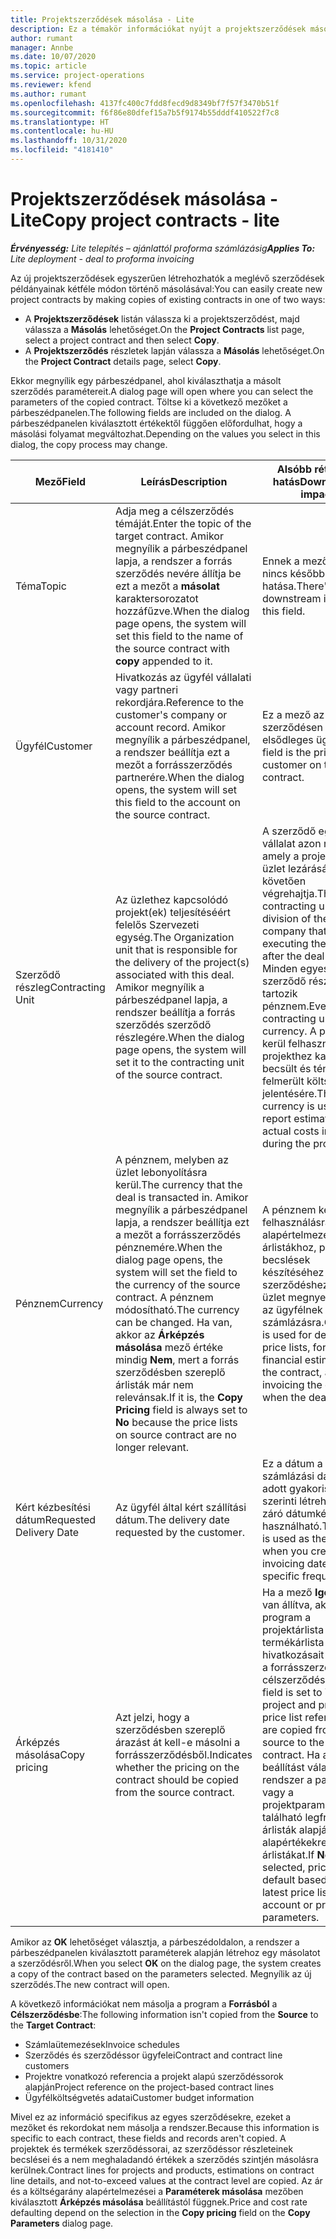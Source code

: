 ```yaml
---
title: Projektszerződések másolása - Lite
description: Ez a témakör információkat nyújt a projektszerződések másolásáról a Project Operations alkalmazásban.
author: rumant
manager: Annbe
ms.date: 10/07/2020
ms.topic: article
ms.service: project-operations
ms.reviewer: kfend
ms.author: rumant
ms.openlocfilehash: 4137fc400c7fdd8fecd9d8349bf7f57f3470b51f
ms.sourcegitcommit: f6f86e80dfef15a7b5f9174b55dddf410522f7c8
ms.translationtype: HT
ms.contentlocale: hu-HU
ms.lasthandoff: 10/31/2020
ms.locfileid: "4181410"
---
```

# <a name="copy-project-contracts---lite"></a><span data-ttu-id="3ea09-103">Projektszerződések másolása - Lite</span><span class="sxs-lookup"><span data-stu-id="3ea09-103">Copy project contracts - lite</span></span>

<span data-ttu-id="3ea09-104">_**Érvényesség:** Lite telepítés – ajánlattól proforma számlázásig_</span><span class="sxs-lookup"><span data-stu-id="3ea09-104">_**Applies To:** Lite deployment - deal to proforma invoicing_</span></span>

<span data-ttu-id="3ea09-105">Az új projektszerződések egyszerűen létrehozhatók a meglévő szerződések példányainak kétféle módon történő másolásával:</span><span class="sxs-lookup"><span data-stu-id="3ea09-105">You can easily create new project contracts by making copies of existing contracts in one of two ways:</span></span> 

  - <span data-ttu-id="3ea09-106">A **Projektszerződések** listán válassza ki a projektszerződést, majd válassza a **Másolás** lehetőséget.</span><span class="sxs-lookup"><span data-stu-id="3ea09-106">On the **Project Contracts** list page, select a project contract and then select **Copy**.</span></span>
  - <span data-ttu-id="3ea09-107">A **Projektszerződés** részletek lapján válassza a **Másolás** lehetőséget.</span><span class="sxs-lookup"><span data-stu-id="3ea09-107">On the **Project Contract** details page, select **Copy**.</span></span>

<span data-ttu-id="3ea09-108">Ekkor megnyílik egy párbeszédpanel, ahol kiválaszthatja a másolt szerződés paramétereit.</span><span class="sxs-lookup"><span data-stu-id="3ea09-108">A dialog page will open where you can select the parameters of the copied contract.</span></span> <span data-ttu-id="3ea09-109">Töltse ki a következő mezőket a párbeszédpanelen.</span><span class="sxs-lookup"><span data-stu-id="3ea09-109">The following fields are included on the dialog.</span></span> <span data-ttu-id="3ea09-110">A párbeszédpanelen kiválasztott értékektől függően előfordulhat, hogy a másolási folyamat megváltozhat.</span><span class="sxs-lookup"><span data-stu-id="3ea09-110">Depending on the values you select in this dialog, the copy process may change.</span></span>

| <span data-ttu-id="3ea09-111">**Mező**</span><span class="sxs-lookup"><span data-stu-id="3ea09-111">**Field**</span></span> | <span data-ttu-id="3ea09-112">**Leírás**</span><span class="sxs-lookup"><span data-stu-id="3ea09-112">**Description**</span></span> | <span data-ttu-id="3ea09-113">**Alsóbb rétegbeli hatás**</span><span class="sxs-lookup"><span data-stu-id="3ea09-113">**Downstream impact**</span></span> |
| --- | --- | --- |
| <span data-ttu-id="3ea09-114">Téma</span><span class="sxs-lookup"><span data-stu-id="3ea09-114">Topic</span></span> | <span data-ttu-id="3ea09-115">Adja meg a célszerződés témáját.</span><span class="sxs-lookup"><span data-stu-id="3ea09-115">Enter the topic of the target contract.</span></span> <span data-ttu-id="3ea09-116">Amikor megnyílik a párbeszédpanel lapja, a rendszer a forrás szerződés nevére állítja be ezt a mezőt a **másolat** karaktersorozatot hozzáfűzve.</span><span class="sxs-lookup"><span data-stu-id="3ea09-116">When the dialog page opens, the system will set this field to the name of the source contract with **copy** appended to it.</span></span> | <span data-ttu-id="3ea09-117">Ennek a mezőnek nincs későbbi hatása.</span><span class="sxs-lookup"><span data-stu-id="3ea09-117">There's no downstream impact for this field.</span></span> |
| <span data-ttu-id="3ea09-118">Ügyfél</span><span class="sxs-lookup"><span data-stu-id="3ea09-118">Customer</span></span> | <span data-ttu-id="3ea09-119">Hivatkozás az ügyfél vállalati vagy partneri rekordjára.</span><span class="sxs-lookup"><span data-stu-id="3ea09-119">Reference to the customer's company or account record.</span></span> <span data-ttu-id="3ea09-120">Amikor megnyílik a párbeszédpanel, a rendszer beállítja ezt a mezőt a forrásszerződés partnerére.</span><span class="sxs-lookup"><span data-stu-id="3ea09-120">When the dialog opens, the system will set this field to the account on the source contract.</span></span> | <span data-ttu-id="3ea09-121">Ez a mező az szerződésen szereplő elsődleges ügyfél.</span><span class="sxs-lookup"><span data-stu-id="3ea09-121">This field is the primary customer on the contract.</span></span> |
| <span data-ttu-id="3ea09-122">Szerződő részleg</span><span class="sxs-lookup"><span data-stu-id="3ea09-122">Contracting Unit</span></span> | <span data-ttu-id="3ea09-123">Az üzlethez kapcsolódó projekt(ek) teljesítéséért felelős Szervezeti egység.</span><span class="sxs-lookup"><span data-stu-id="3ea09-123">The Organization unit that is responsible for the delivery of the project(s) associated with this deal.</span></span> <span data-ttu-id="3ea09-124">Amikor megnyílik a párbeszédpanel lapja, a rendszer beállítja a forrás szerződés szerződő részlegére.</span><span class="sxs-lookup"><span data-stu-id="3ea09-124">When the dialog page opens, the system will set it to the contracting unit of the source contract.</span></span> | <span data-ttu-id="3ea09-125">A szerződő egység a vállalat azon részlege, amely a projekteket az üzlet lezárását követően végrehajtja.</span><span class="sxs-lookup"><span data-stu-id="3ea09-125">The contracting unit is the division of the company that will be executing the projects after the deal is closed.</span></span> <span data-ttu-id="3ea09-126">Minden egyes szerződő részleghez tartozik pénznem.</span><span class="sxs-lookup"><span data-stu-id="3ea09-126">Every contracting unit has a currency.</span></span> <span data-ttu-id="3ea09-127">A pénznem kerül felhasználásra a projekthez kapcsolódó becsült és ténylegesen felmerült költségek jelentésére.</span><span class="sxs-lookup"><span data-stu-id="3ea09-127">This currency is used to report estimated and actual costs incurred during the project.</span></span> |
| <span data-ttu-id="3ea09-128">Pénznem</span><span class="sxs-lookup"><span data-stu-id="3ea09-128">Currency</span></span> | <span data-ttu-id="3ea09-129">A pénznem, melyben az üzlet lebonyolításra kerül.</span><span class="sxs-lookup"><span data-stu-id="3ea09-129">The currency that the deal is transacted in.</span></span> <span data-ttu-id="3ea09-130">Amikor megnyílik a párbeszédpanel lapja, a rendszer beállítja ezt a mezőt a forrásszerződés pénznemére.</span><span class="sxs-lookup"><span data-stu-id="3ea09-130">When the dialog page opens, the system will set the field to the currency of the source contract.</span></span> <span data-ttu-id="3ea09-131">A pénznem módosítható.</span><span class="sxs-lookup"><span data-stu-id="3ea09-131">The currency can be changed.</span></span> <span data-ttu-id="3ea09-132">Ha van, akkor az **Árképzés másolása** mező értéke mindig **Nem**, mert a forrás szerződésben szereplő árlisták már nem relevánsak.</span><span class="sxs-lookup"><span data-stu-id="3ea09-132">If it is, the **Copy Pricing** field is always set to **No** because the price lists on source contract are no longer relevant.</span></span> | <span data-ttu-id="3ea09-133">A pénznem kerül felhasználásra az alapértelmezett árlistákhoz, pénzügyi becslések készítéséhez az szerződéshez, és az üzlet megnyerése után az ügyfélnek történő számlázásra.</span><span class="sxs-lookup"><span data-stu-id="3ea09-133">Currency is used for default price lists, for building financial estimates on the contract, and for invoicing the customer when the deal is won.</span></span> |
| <span data-ttu-id="3ea09-134">Kért kézbesítési dátum</span><span class="sxs-lookup"><span data-stu-id="3ea09-134">Requested Delivery Date</span></span> | <span data-ttu-id="3ea09-135">Az ügyfél által kért szállítási dátum.</span><span class="sxs-lookup"><span data-stu-id="3ea09-135">The delivery date requested by the customer.</span></span> | <span data-ttu-id="3ea09-136">Ez a dátum a számlázási dátumok adott gyakoriság szerinti létrehozásakor záró dátumként használható.</span><span class="sxs-lookup"><span data-stu-id="3ea09-136">This date is used as the end date when you create invoicing dates along a specific frequency.</span></span> |
| <span data-ttu-id="3ea09-137">Árképzés másolása</span><span class="sxs-lookup"><span data-stu-id="3ea09-137">Copy pricing</span></span> | <span data-ttu-id="3ea09-138">Azt jelzi, hogy a szerződésben szereplő árazást át kell-e másolni a forrásszerződésből.</span><span class="sxs-lookup"><span data-stu-id="3ea09-138">Indicates whether the pricing on the contract should be copied from the source contract.</span></span> | <span data-ttu-id="3ea09-139">Ha a mező **Igen** értékre van állítva, akkor a program a projektárlista és a termékárlista hivatkozásait átmásolja a forrásszerződésből a célszerződésbe.</span><span class="sxs-lookup"><span data-stu-id="3ea09-139">If the field is set to **Yes**, project and product price list references are copied from the source to the target contract.</span></span> <span data-ttu-id="3ea09-140">Ha a **Nem** beállítást választja, a rendszer a partner- vagy a projektparaméterekben található legfrissebb árlisták alapján újra alapértékekre állítja az árlistákat.</span><span class="sxs-lookup"><span data-stu-id="3ea09-140">If **No** is selected, price lists default based on the latest price lists on the account or project parameters.</span></span> |

<span data-ttu-id="3ea09-141">Amikor az **OK** lehetőséget választja, a párbeszédoldalon, a rendszer a párbeszédpanelen kiválasztott paraméterek alapján létrehoz egy másolatot a szerződésről.</span><span class="sxs-lookup"><span data-stu-id="3ea09-141">When you select **OK** on the dialog page, the system creates a copy of the contract based on the parameters selected.</span></span> <span data-ttu-id="3ea09-142">Megnyílik az új szerződés.</span><span class="sxs-lookup"><span data-stu-id="3ea09-142">The new contract will open.</span></span>

<span data-ttu-id="3ea09-143">A következő információkat nem másolja a program a **Forrásból** a **Célszerződésbe**:</span><span class="sxs-lookup"><span data-stu-id="3ea09-143">The following information isn't copied from the **Source** to the **Target Contract**:</span></span>

  - <span data-ttu-id="3ea09-144">Számlaütemezések</span><span class="sxs-lookup"><span data-stu-id="3ea09-144">Invoice schedules</span></span>
  - <span data-ttu-id="3ea09-145">Szerződés és szerződéssor ügyfelei</span><span class="sxs-lookup"><span data-stu-id="3ea09-145">Contract and contract line customers</span></span>
  - <span data-ttu-id="3ea09-146">Projektre vonatkozó referencia a projekt alapú szerződéssorok alapján</span><span class="sxs-lookup"><span data-stu-id="3ea09-146">Project reference on the project-based contract lines</span></span>
  - <span data-ttu-id="3ea09-147">Ügyfélköltségvetés adatai</span><span class="sxs-lookup"><span data-stu-id="3ea09-147">Customer budget information</span></span>

<span data-ttu-id="3ea09-148">Mivel ez az információ specifikus az egyes szerződésekre, ezeket a mezőket és rekordokat nem másolja a rendszer.</span><span class="sxs-lookup"><span data-stu-id="3ea09-148">Because this information is specific to each contract, these fields and records aren't copied.</span></span> <span data-ttu-id="3ea09-149">A projektek és termékek szerződéssorai, az szerződéssor részleteinek becslései és a nem meghaladandó értékek a szerződés szintjén másolásra kerülnek.</span><span class="sxs-lookup"><span data-stu-id="3ea09-149">Contract lines for projects and products, estimations on contract line details, and not-to-exceed values at the contract level are copied.</span></span> <span data-ttu-id="3ea09-150">Az ár és a költségarány alapértelmezései a **Paraméterek másolása** mezőben kiválasztott **Árképzés másolása** beállítástól függnek.</span><span class="sxs-lookup"><span data-stu-id="3ea09-150">Price and cost rate defaulting depend on the selection in the **Copy pricing** field on the **Copy Parameters** dialog page.</span></span>
